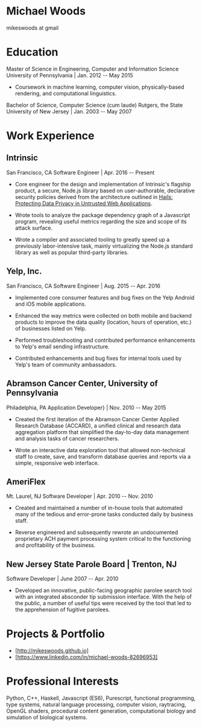 Michael Woods
=============

mikeswoods at gmail

Education
=========

Master of Science in Engineering, Computer and Information Science
University of Pennsylvania | Jan. 2012 -- May 2015

* Coursework in machine learning, computer vision, physically-based rendering,
  and computational linguistics.

Bachelor of Science, Computer Science (cum laude)
Rutgers, the State University of New Jersey | Jan. 2003 -- May 2007

Work Experience
===============

Intrinsic
---------

San Francisco, CA
Software Engineer | Apr. 2016 -- Present

- Core engineer for the design and implementation of Intrinsic's flagship
  product, a secure, Node.js library based on user-authorable, declarative
  security policies derived from the architecture outlined
  in [Hails: Protecting Data Privacy in Untrusted Web Applications](https://www.usenix.org/node/170829).

- Wrote tools to analyze the package dependency graph of a Javascript program,
  revealing useful metrics regarding the size and scope of its attack surface.

- Wrote a compiler and associated tooling to greatly speed up a previously
  labor-intensive task, mainly virtualizing the Node.js standard library as
  well as popular third-party libraries.

Yelp, Inc.
----------

San Francisco, CA
Software Engineer | Aug. 2015 -- Apr. 2016

- Implemented core consumer features and bug fixes on the Yelp Android and iOS
  mobile applications.

- Enhanced the way metrics were collected on both mobile and backend products
  to improve the data quality (location, hours of operation, etc.) of
  businesses listed on Yelp.

- Performed troubleshooting and contributed performance enhancements to Yelp's
  email sending infrastructure.

- Contributed enhancements and bug fixes for internal tools used by Yelp's
  team of community ambassadors.

Abramson Cancer Center, University of Pennsylvania
--------------------------------------------------

Philadelphia, PA
Application Developer} | Nov. 2010 -- May 2015

- Created the first iteration of the Abramson Cancer Center Applied Research
  Database (ACCARD), a unified clinical and research data aggregation platform
  that simplified the day-to-day data management and analysis tasks of cancer
  researchers.

- Wrote an interactive data exploration tool that allowed
  non-technical staff to create, save, and transform
  database queries and reports via a simple, responsive web interface.

AmeriFlex
---------

Mt. Laurel, NJ
Software Developer | Apr. 2010 -- Nov. 2010

- Created and maintained a number of in-house tools that automated many of the
  tedious and error-prone tasks conducted daily by business staff.

- Reverse engineered and subsequently rewrote an undocumented proprietary ACH
  payment processing system critical to the functioning and profitability of
  the business.


New Jersey State Parole Board | Trenton, NJ
-------------------------------------------

Software Developer | June 2007 -- Apr. 2010

- Developed an innovative, public-facing geographic parolee search tool with an
  integrated absconder tip submission interface. With the help of the public, a
  number of useful tips were received by the tool that led to the apprehension
  of fugitive parolees.


Projects & Portfolio
====================

- [http://mikeswoods.github.io]
- [https://www.linkedin.com/in/michael-woods-82696953]

Professional Interests
======================

Python, C++, Haskell, Javascript (ES6), Purescript, functional programming,
type systems, natural language processing, computer vision, raytracing,
OpenGL shaders, procedural content generation, computational biology and
simulation of biological systems.
